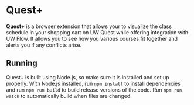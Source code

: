 # Quest+

**Quest+** is a browser extension that allows your to visualize the class schedule in your shopping cart on UW Quest while offering integration with UW Flow. It allows you to see how you various courses fit together and alerts you if any conflicts arise.

## Running

Quest+ is built using Node.js, so make sure it is installed and set up properly. With Node.js installed, run `npm install` to install dependencies and run `npm run build` to build release versions of the code. Run `npm run watch` to automatically build when files are changed.
